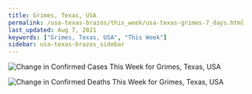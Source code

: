 ```yaml
---
title: Grimes, Texas, USA
permalink: /usa-texas-brazos/this_week/usa-texas-grimes-7_days.html
last_updated: Aug 7, 2021
keywords: ["Grimes, Texas, USA", "This Week"]
sidebar: usa-texas-brazos_sidebar
---
```


![Change in Confirmed Cases This Week for Grimes, Texas, USA](/covid_tracker/images/graphs/usa-texas-grimes-delta_confirmed-7_days_graph.png)

![Change in Confirmed Deaths This Week for Grimes, Texas, USA](/covid_tracker/images/graphs/usa-texas-grimes-delta_deaths-7_days_graph.png)

